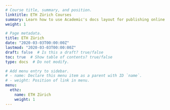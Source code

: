 ```yaml
---
# Course title, summary, and position.
linktitle: ETH Zürich Courses
summary: Learn how to use Academic's docs layout for publishing online courses, software documentation, and tutorials.
weight: 1

# Page metadata.
title: ETH Zürich
date: "2020-03-03T00:00:00Z"
lastmod: "2020-03-03T00:00:00Z"
draft: false  # Is this a draft? true/false
toc: true  # Show table of contents? true/false
type: docs  # Do not modify.

# Add menu entry to sidebar.
# - name: Declare this menu item as a parent with ID `name`.
# - weight: Position of link in menu.
menu:
  ethz:
    name: ETH Zürich
    weight: 1
---
```

